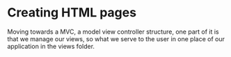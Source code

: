 # Creating HTML pages

Moving towards a MVC, a model view controller structure, one part of it is that we manage our views, so what we serve to the user in one place of our application in the views folder.